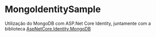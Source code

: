 # MongoIdentitySample

Utilização do MongoDB com ASP.Net Core Identity, juntamente com a biblioteca  [AspNetCore.Identity.MongoDB](https://github.com/tugberkugurlu/AspNetCore.Identity.MongoDB/) 
